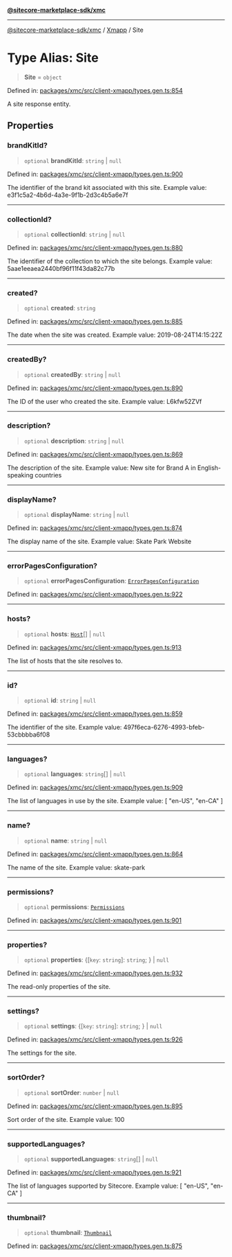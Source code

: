 [**@sitecore-marketplace-sdk/xmc**](../../../../README.md)

***

[@sitecore-marketplace-sdk/xmc](../../../../README.md) / [Xmapp](../README.md) / Site

# Type Alias: Site

> **Site** = `object`

Defined in: [packages/xmc/src/client-xmapp/types.gen.ts:854](https://github.com/Sitecore/marketplace-sdk/blob/047115917e8843232ba2a4ba284b67585698b1c5/packages/xmc/src/client-xmapp/types.gen.ts#L854)

A site response entity.

## Properties

### brandKitId?

> `optional` **brandKitId**: `string` \| `null`

Defined in: [packages/xmc/src/client-xmapp/types.gen.ts:900](https://github.com/Sitecore/marketplace-sdk/blob/047115917e8843232ba2a4ba284b67585698b1c5/packages/xmc/src/client-xmapp/types.gen.ts#L900)

The identifier of the brand kit associated with this site.
Example value: e3f1c5a2-4b6d-4a3e-9f1b-2d3c4b5a6e7f

***

### collectionId?

> `optional` **collectionId**: `string` \| `null`

Defined in: [packages/xmc/src/client-xmapp/types.gen.ts:880](https://github.com/Sitecore/marketplace-sdk/blob/047115917e8843232ba2a4ba284b67585698b1c5/packages/xmc/src/client-xmapp/types.gen.ts#L880)

The identifier of the collection to which the site belongs.
Example value: 5aae1eeaea2440bf96f11f43da82c77b

***

### created?

> `optional` **created**: `string`

Defined in: [packages/xmc/src/client-xmapp/types.gen.ts:885](https://github.com/Sitecore/marketplace-sdk/blob/047115917e8843232ba2a4ba284b67585698b1c5/packages/xmc/src/client-xmapp/types.gen.ts#L885)

The date when the site was created.
Example value: 2019-08-24T14:15:22Z

***

### createdBy?

> `optional` **createdBy**: `string` \| `null`

Defined in: [packages/xmc/src/client-xmapp/types.gen.ts:890](https://github.com/Sitecore/marketplace-sdk/blob/047115917e8843232ba2a4ba284b67585698b1c5/packages/xmc/src/client-xmapp/types.gen.ts#L890)

The ID of the user who created the site.
Example value: L6kfw52ZVf

***

### description?

> `optional` **description**: `string` \| `null`

Defined in: [packages/xmc/src/client-xmapp/types.gen.ts:869](https://github.com/Sitecore/marketplace-sdk/blob/047115917e8843232ba2a4ba284b67585698b1c5/packages/xmc/src/client-xmapp/types.gen.ts#L869)

The description of the site.
Example value: New site for Brand A in English-speaking countries

***

### displayName?

> `optional` **displayName**: `string` \| `null`

Defined in: [packages/xmc/src/client-xmapp/types.gen.ts:874](https://github.com/Sitecore/marketplace-sdk/blob/047115917e8843232ba2a4ba284b67585698b1c5/packages/xmc/src/client-xmapp/types.gen.ts#L874)

The display name of the site.
Example value: Skate Park Website

***

### errorPagesConfiguration?

> `optional` **errorPagesConfiguration**: [`ErrorPagesConfiguration`](ErrorPagesConfiguration.md)

Defined in: [packages/xmc/src/client-xmapp/types.gen.ts:922](https://github.com/Sitecore/marketplace-sdk/blob/047115917e8843232ba2a4ba284b67585698b1c5/packages/xmc/src/client-xmapp/types.gen.ts#L922)

***

### hosts?

> `optional` **hosts**: [`Host`](Host.md)[] \| `null`

Defined in: [packages/xmc/src/client-xmapp/types.gen.ts:913](https://github.com/Sitecore/marketplace-sdk/blob/047115917e8843232ba2a4ba284b67585698b1c5/packages/xmc/src/client-xmapp/types.gen.ts#L913)

The list of hosts that the site resolves to.

***

### id?

> `optional` **id**: `string` \| `null`

Defined in: [packages/xmc/src/client-xmapp/types.gen.ts:859](https://github.com/Sitecore/marketplace-sdk/blob/047115917e8843232ba2a4ba284b67585698b1c5/packages/xmc/src/client-xmapp/types.gen.ts#L859)

The identifier of the site.
Example value: 497f6eca-6276-4993-bfeb-53cbbbba6f08

***

### languages?

> `optional` **languages**: `string`[] \| `null`

Defined in: [packages/xmc/src/client-xmapp/types.gen.ts:909](https://github.com/Sitecore/marketplace-sdk/blob/047115917e8843232ba2a4ba284b67585698b1c5/packages/xmc/src/client-xmapp/types.gen.ts#L909)

The list of languages in use by the site.
Example value: [
"en-US",
"en-CA"
]

***

### name?

> `optional` **name**: `string` \| `null`

Defined in: [packages/xmc/src/client-xmapp/types.gen.ts:864](https://github.com/Sitecore/marketplace-sdk/blob/047115917e8843232ba2a4ba284b67585698b1c5/packages/xmc/src/client-xmapp/types.gen.ts#L864)

The name of the site.
Example value: skate-park

***

### permissions?

> `optional` **permissions**: [`Permissions`](Permissions.md)

Defined in: [packages/xmc/src/client-xmapp/types.gen.ts:901](https://github.com/Sitecore/marketplace-sdk/blob/047115917e8843232ba2a4ba284b67585698b1c5/packages/xmc/src/client-xmapp/types.gen.ts#L901)

***

### properties?

> `optional` **properties**: \{[`key`: `string`]: `string`; \} \| `null`

Defined in: [packages/xmc/src/client-xmapp/types.gen.ts:932](https://github.com/Sitecore/marketplace-sdk/blob/047115917e8843232ba2a4ba284b67585698b1c5/packages/xmc/src/client-xmapp/types.gen.ts#L932)

The read-only properties of the site.

***

### settings?

> `optional` **settings**: \{[`key`: `string`]: `string`; \} \| `null`

Defined in: [packages/xmc/src/client-xmapp/types.gen.ts:926](https://github.com/Sitecore/marketplace-sdk/blob/047115917e8843232ba2a4ba284b67585698b1c5/packages/xmc/src/client-xmapp/types.gen.ts#L926)

The settings for the site.

***

### sortOrder?

> `optional` **sortOrder**: `number` \| `null`

Defined in: [packages/xmc/src/client-xmapp/types.gen.ts:895](https://github.com/Sitecore/marketplace-sdk/blob/047115917e8843232ba2a4ba284b67585698b1c5/packages/xmc/src/client-xmapp/types.gen.ts#L895)

Sort order of the site.
Example value: 100

***

### supportedLanguages?

> `optional` **supportedLanguages**: `string`[] \| `null`

Defined in: [packages/xmc/src/client-xmapp/types.gen.ts:921](https://github.com/Sitecore/marketplace-sdk/blob/047115917e8843232ba2a4ba284b67585698b1c5/packages/xmc/src/client-xmapp/types.gen.ts#L921)

The list of languages supported by Sitecore.
Example value: [
"en-US",
"en-CA"
]

***

### thumbnail?

> `optional` **thumbnail**: [`Thumbnail`](Thumbnail.md)

Defined in: [packages/xmc/src/client-xmapp/types.gen.ts:875](https://github.com/Sitecore/marketplace-sdk/blob/047115917e8843232ba2a4ba284b67585698b1c5/packages/xmc/src/client-xmapp/types.gen.ts#L875)
